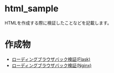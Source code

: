 # html_sample
HTMLを作成する際に検証したことなどを記載します。

# 作成物
- [ローディングブラウザバック検証(Flask)](./loading/README.md)
- [ローディングブラウザバック検証(Nginx)](./loading2/README.md)
